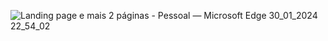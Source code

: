 ![Landing page e mais 2 páginas - Pessoal — Microsoft​ Edge 30_01_2024 22_54_02](https://github.com/gpiantamar/Landing-page/assets/124617631/a4e47140-68c1-4496-b7e7-79b55f9b92e7)
